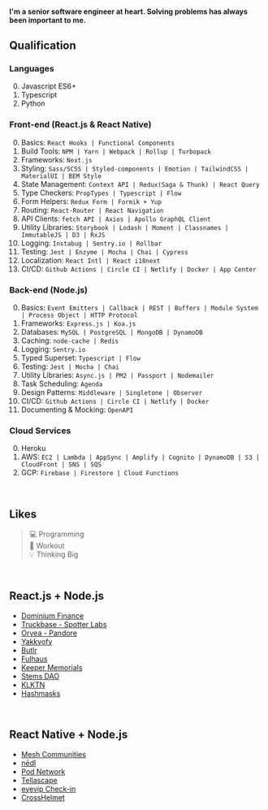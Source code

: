 #### I'm a senior software engineer at heart. Solving problems has always been important to me.

## Qualification
### Languages
  0. Javascript ES6+
  1. Typescript
  2. Python

### Front-end (React.js & React Native)
  0. Basics: `React Hooks | Functional Components`
  1. Build Tools: `NPM | Yarn | Webpack | Rollup | Turbopack`
  2. Frameworks: `Next.js`
  3. Styling: `Sass/SCSS | Styled-components | Emotion | TailwindCSS | MaterialUI | BEM Style`
  4. State Management: `Context API | Redux(Saga & Thunk) | React Query`
  5. Type Checkers: `PropTypes | Typescript | Flow`
  6. Form Helpers: `Redux Form | Formik + Yup`
  7. Routing: `React-Router | React Navigation`
  8. API Clients: `fetch API | Axios | Apollo GraphQL Client`
  9. Utility Libraries: `Storybook | Lodash | Moment | Classnames | ImmutableJS | D3 | RxJS`
  10. Logging: `Instabug | Sentry.io | Rollbar`
  11. Testing: `Jest | Enzyme | Mocha | Chai | Cypress`
  12. Localization: `React Intl | React i18next`
  13. CI/CD: `Github Actions | Circle CI | Netlify | Docker | App Center`

### Back-end (Node.js)
  0. Basics: `Event Emitters | Callback | REST | Buffers | Module System | Process Object | HTTP Protocol`
  1. Frameworks: `Express.js | Koa.js`
  2. Databases: `MySQL | PostgreSQL | MongoDB | DynamoDB`
  3. Caching: `node-cache | Redis`
  4. Logging: `Sentry.io`
  5. Typed Superset: `Typescript | Flow`
  6. Testing: `Jest | Mocha | Chai`
  7. Utility Libraries: `Async.js | PM2 | Passport | Nodemailer`
  8. Task Scheduling: `Agenda`
  9. Design Patterns: `Middleware | Singletone | Observer`
  10. CI/CD: `Github Actions | Circle CI | Netlify | Docker`
  11. Documenting & Mocking: `OpenAPI`

### Cloud Services
  0. Heroku
  1. AWS: `EC2 | Lambda | AppSync | Amplify | Cognito | DynamoDB | S3 | CloudFront | SNS | SQS`
  2. GCP: `Firebase | Firestore | Cloud Functions`
<br />

## Likes
> 💻 Programming <br />
> 💪 Workout <br />
> 💡 Thinking Big <br />

<br />

## React.js + Node.js
- [Dominium Finance](https://dominium.finance)
- [Truckbase - Spotter Labs](https://truckbase.ai/)
- [Orvea - Pandore](https://www.orvea.io/)
- [Yakkyofy](https://www.yakkyofy.com)
- [Butlr](https://butlr.io)
- [Fulhaus](https://fulhaus.com)
- [Keeper Memorials](https://www.mykeeper.com/)
- [Stems DAO](https://www.stemsdao.com/)
- [KLKTN](https://klktn.com)
- [Hashmasks](https://thehashmasks.com)

<br />

## React Native + Node.js
- [Mesh Communities](https://apps.apple.com/us/app/mesh-communities/id1473534230)
- [nēdl](https://apps.apple.com/us/app/n%C4%93dl-find-voices-be-heard/id1367332698)
- [Pod Network](https://apps.apple.com/us/app/pod-network/id1481372679?ls=1)
- [Tellascape](https://apps.apple.com/us/app/tellascape/id1462461606)
- [eyevip Check-in](https://apps.apple.com/tt/app/eyevip-check-in/id1471634873)
- [CrossHelmet](https://apps.apple.com/tt/app/crosshelmet/id1471310161)
